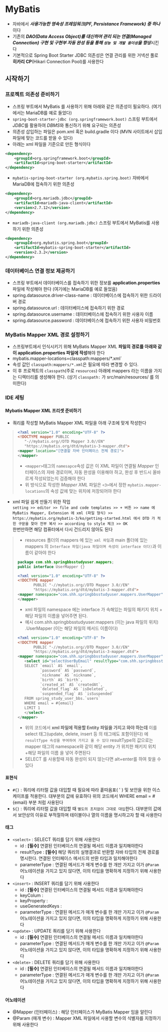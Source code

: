 # MyBatis
* 자바에서 ***사용가능한 영속성 프레임워크(PF, Persistance Framework) 중 하나***이다
* 기존의 ***DAO(Data Access Object)를 대신하여 관리 되는 연결(Managed Connection) 구현 및 구현부 자동 완성 등을 통해 `성능 및 개발 용이성`을 향상***시킨다
* 기본적으로 Spring Boot Starter JDBC 의존성은 연결 관리를 위한 거넥션 풀로 **히카리 CP**(Hikari Connection Pool)를 사용한다

## 시작하기
### 프로젝트 의존성 준비하기
* 스프링 부트에서 MyBatis 를 사용하기 위해 아래와 같은 의존성이 필요하다. (여기에서는 MariaDB를 예로 들었다)
* `spring-boot-starter-jdbc (org.springframework.boot)` 스프링 부트에서 *JDBC*를 활용하여 *DBMS*와 통신하기 위해 요구되는 의존성
* 의존성 삽입하는 파일은 pom.xml 혹은 build.gradle 이다 (MVN 사이트에서 삽입 파일에 맞는 코드를 받을 수 있다)
* 아래는 xml 파일을 기준으로 만든 형식이다
```xml
<dependency>
    <groupId>org.springframework.boot</groupId>
    <artifactId>spring-boot-starter</artifactId>
</dependency>
```
* `mybatis-spring-boot-starter (org.mybatis.spring.boot)` 자바에서 MariaDB에 접속하기 위한 의존성
```xml
<dependency>
    <groupId>org.mariadb.jdbc</groupId>
    <artifactId>mariadb-java-client</artifactId>
    <version>2.7.12</version>
</dependency>
```
* `mariadb-java-client (org.mariadb.jdbc)` 스프링 부트에서 MyBatis를 사용하기 위한 의존성
```xml
<dependency>
    <groupId>org.mybatis.spring.boot</groupId>
    <artifactId>mybatis-spring-boot-starter</artifactId>
    <version>2.3.2</version>
</dependency>
```

### 데이터베이스 연결 정보 제공하기
* 스프링 부트에서 데이터베이스를 접속하기 위한 정보를 **application.properties** 파일에 작성해야 한다 (여기에는 MariaDB를 예로 들었음)
* spring.datasource.driver-class-name : 데이터베이스에 접속하기 위한 드라이버 경로
* spring.datasource.url : 데이터베이스에 접속하기 위한 경로
* spring.datasource.username : 데이터베이스에 접속하기 위한 사용자 이름
* spring.datasource.password : 데이터베이스에 접속하기 위한 사용자 비밀번호

### MyBatis Mapper XML 경로 설정하기
* 스프링부트에서 인식시키기 위해 MyBatis Mapper XML **파일의 경로를 아래와 같이 application.properties 파일에 작성**해야 한다
* mybatis.mapper-locations=classpath:mappers/*.xml`
* 속성 값인 `classpath:mappers/*.xml`은 필요에 따라 변경할 수 있다.
* 이 후 프로젝트의 `classpath`(주로 `resources`)  아래에 mappers 라는 이름을 가지는 디렉터리를 생성해야 한다. (상기 `classpath:` 가 src/main/resources/ 를 의미한다)

### IDE 세팅
#### Mybatis Mapper XML 프리셋 준비하기
* 쿼리를 작성할 MyBatis Mapper XML 파일을 아래 구조에 맞게 작성한다
>```xml
><?xml version="1.0" encoding="UTF-8" ?>
><!DOCTYPE mapper PUBLIC
>    "-//mybatis.org//DTD Mapper 3.0//EN"
>    "https://mybatis.org/dtd/mybatis-3-mapper.dtd">
><mapper location="[연결할 자바 인터페이스 전체 경로]">
></mapper>
>```
>* `<mapper>`태그의 `namesapce`속성 값은 이 XML 파일이 연결될 _Mapper_ 인터페이스의 자바 경로이며, 자동 완성을 이용해야 하고, 완성 후 반드시 올바르게 작성되었는지 검증해야 한다
>* 위 방식으로 작성한 _Mapper XML_ 파일은 `<3>`에서 정한 `mybatis.mapper-locations`의 속성 값에 맞는 위치에 저장되어야 한다
* xml 파일 쉽게 만들기 위한 작업 <br>`setting >> editor >> file and code templates >> + 버튼 >> name 에 MyBatis Mapper, Extension 에 xml (파일 형식) >>  https://mybatis.org/mybatis-3/ko/getting-started.html 에서 DTD 가 적힌 구문을 찾아 전부 복사 >> according to style 체크 >> OK`<br>한번만하면 해당 컴퓨터에서 다시 건드리지 않아도 된다
>* resources 폴더의 mappers 에 있는 `xml 파일`과 main 폴더에 있는 mappers 의 `Interface 파일(java 파일이며 속성이 interface 이다)`과 이름이 같아야 한다
>```java
>package com.shh.springbbsstudyuser.mappers;
>public interface UserMapper {}
>```
>```xml
><?xml version="1.0" encoding="UTF-8" ?>
><!DOCTYPE mapper
>        PUBLIC "-//mybatis.org//DTD Mapper 3.0//EN"
>        "https://mybatis.org/dtd/mybatis-3-mapper.dtd">
><mapper namespace="com.shh.springbbsstudyuser.mappers.UserMapper">
></mapper>
>```
>* xml 파일의 namespace 에는 interface 가 속해있는 파일의 패키지 위치 + 해당 파일의 이름을 넣어주면 된다.
>* 예시 com.shh.springbbsstudyuser.mappers (이는 java 파일의 위치) .UserMapper (이는 해당 파일의 메서드 이름이다)
>```xml
><?xml version="1.0" encoding="UTF-8" ?>
><!DOCTYPE mapper
>        PUBLIC "-//mybatis.org//DTD Mapper 3.0//EN"
>        "https://mybatis.org/dtd/mybatis-3-mapper.dtd">
><mapper namespace="com.shh.springbbsstudyuser.mappers.UserMapper">
>    <select id="selectUserByEmail" resultType="com.shh.springbbsstudyuser.entities.UserEntity">
>    SELECT `email` AS `email`,
>           `password` AS `password`,
>           `nickname` AS `nickname`,
>           `birth` AS `birth`,
>           `created_at` AS `createdAt`,
>           `deleted_flag` AS `isDeleted`,
>           `suspended_flag` AS `isSuspended`
>    FROM spring_study_user_bbs.`users`
>    WHERE email = #{email}
>    LIMIT 1
>    </select>
></mapper>
>```
>* 위의 코드에서 **xml 파일에 적용할 Entity 파일을 가지고 와야 하는데** 이를 select 태그(update, delete, insert 등 의 태그에도 포함이된다) 에 `resultType 속성을 부여하여 가지고 올 수 있다` resultType의 값으로는 mapper 태그의 namespace와 같이 해당 entity 가 위치한 패키지 위치+해당 파일의 이름 을 넣어 주면된다
>* SELECT 를 사용할때 자동 완성이 되지 않는다면 alt+enter를 하여 찾을 수 있다

#### 표현식
* `#{}` : 쿼리에 리터럴 값을 대입할 때 필요에 따라 홑따옴표( ' ) 및 보안을 위한 이스케이프를 적용한다. 대부분의 값에 유효하다 위의 코드에서 WHERE email = #{email} 부분 처럼 사용된다
* `${}` : 쿼리에 리터럴 값을 대입할 때 `별도의 조치없이 그대로 대입`한다. 대부분의 값에서 보안상의 이유로 부적절하며 테이블이나 열의 이름을 명시하고자 할 때 사용한다
#### 태그
* `<select>` : SELECT 쿼리를 담기 위해 사용한다
    * id : **[필수]** 연결된 인터베이스의 연결될 메서드 이름과 일치해야한다
    * resultType : **[필수]** 해당 쿼리의 실행결과로 반환할 자바 타입의 전체 경로를 명시한다. 연결된 인터페이스 메서드의 반환 타입과 일치해야한다
    * parameterType : 연결된 메서드가 매개 변수를 한 개만 가지고 이가 `@Param` 어노테이션을 가지고 있지 않다면, 이의 타입을 명확하게 지정하기 위해 사용한다
* `<insert>` : INSERT 쿼리를 담기 위해 사용한다
    * id : **[필수]** 연결된 인터베이스의 연결될 메서드 이름과 일치해야한다
    * keyColum :
    * keyProperty :
    * useGeneratedKeys : 
    * parameterType : 연결된 메서드가 매개 변수를 한 개만 가지고 이가 `@Param` 어노테이션을 가지고 있지 않다면, 이의 타입을 명확하게 지정하기 위해 사용한다
* `<update>` : UPDATE 쿼리를 담기 위해 사용한다
    * id : **[필수]** 연결된 인터베이스의 연결될 메서드 이름과 일치해야한다
    * parameterType : 연결된 메서드가 매개 변수를 한 개만 가지고 이가 `@Param` 어노테이션을 가지고 있지 않다면, 이의 타입을 명확하게 지정하기 위해 사용한다
* `<delete>` : DELETE 쿼리를 담기 위해 사용한다
    * id : **[필수]** 연결된 인터베이스의 연결될 메서드 이름과 일치해야한다
    * parameterType : 연결된 메서드가 매개 변수를 한 개만 가지고 이가 `@Param` 어노테이션을 가지고 있지 않다면, 이의 타입을 명확하게 지정하기 위해 사용한다
#### 어노테이션
* @Mapper (인터페이스) : 해당 인터페이스가 MyBatis Mapper 임을 알린다
* @Param (매개 변수) : Mapper XML 파일에서 사용할 변수의 식별자를 지정하기 위해 사용한다